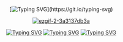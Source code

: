 <div align="center">

[![Typing SVG](https://readme-typing-svg.demolab.com?font=Fira+Code&size=12&letterSpacing=-0.em&duration=3000&pause=1500&color=F6F0E9&center=true&vCenter=true&multiline=true&width=490&lines=yet+no+matter+what+came%2C+he+would+not+look+away.+;to+do+so+would+be+admitting+defeat.)](https://git.io/typing-svg)

[![ezgif-2-3a3137db3a](https://github.com/user-attachments/assets/6c74a66a-5e80-4052-ab28-248ce5b01c63)](https://rentry.org/FEELURNOIZ)

[![Typing SVG](https://readme-typing-svg.demolab.com?font=Fira+Code&size=15&duration=1000&pause=1000&color=F60909&background=8D05052F&center=true&vCenter=true&multiline=true&repeat=false&width=75&height=30&lines=rentry)](https://rentry.org/FEELURNOIZ) [![Typing SVG](https://readme-typing-svg.demolab.com?font=Fira+Code&size=15&duration=10&pause=1000&color=F60909&background=88DD0000&center=true&vCenter=true&multiline=true&repeat=false&width=25&height=25&lines=%E0%AD%A8%E0%A7%8E)](https://www.last.fm/user/kuzuhas) [![Typing SVG](https://readme-typing-svg.demolab.com?font=Fira+Code&size=15&duration=1000&pause=1000&color=F60909&background=8D05052F&center=true&vCenter=true&multiline=true&repeat=false&width=100&height=30&lines=atabook)](https://figure8.atabook.org)
